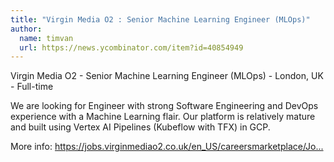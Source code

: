 ```yaml
---
title: "Virgin Media O2 : Senior Machine Learning Engineer (MLOps)"
author:
  name: timvan
  url: https://news.ycombinator.com/item?id=40854949
---
```

Virgin Media O2 - Senior Machine Learning Engineer (MLOps) - London, UK - Full-time

We are looking for Engineer with strong Software Engineering and DevOps experience with a Machine Learning flair.
Our platform is relatively mature and built using Vertex AI Pipelines (Kubeflow with TFX) in GCP.

More info: <a href="https:&#x2F;&#x2F;jobs.virginmediao2.co.uk&#x2F;en_US&#x2F;careersmarketplace&#x2F;JobDetail&#x2F;Senior-Machine-Learning-Engineer&#x2F;18198" rel="nofollow">https:&#x2F;&#x2F;jobs.virginmediao2.co.uk&#x2F;en_US&#x2F;careersmarketplace&#x2F;Jo...</a>
